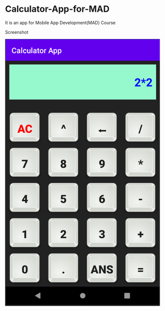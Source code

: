 # Calculator-App-for-MAD
It is an app for Mobile App Development(MAD) Course

Screenshot

![/Screen Shot 2020-09-18 at 01.17.36.png](https://github.com/karybekov22/Calculator-App-for-MAD/blob/master/Screen%20Shot%202020-09-18%20at%2001.17.36.png)
